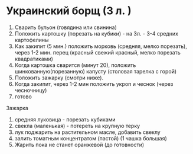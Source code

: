 Украинский борщ (3 л. )
======================

1. Сварить бульон (говядина или свинина)
2. Положить картошку (порезать на кубики) - на 3л. - 3-4 средних картофелины
3. Как закипит (5 мин.) положить морковь (средняя, мелко порезать), через 1-2 мин. перец (красный свежий красный, мелко порезать квадратиками)
4. Когда картошка сварится (минут 20), положить шинкованную(порезанную) капусту (столовая тарелка с горой)
5. Положить зажарку (смотри ниже).
6. Когда закипит, через 1-2 мин положить укроп и чеснок (через чесночницу)
7. готово

Зажарка
1. средняя луковица - порезать кубиками
2. свекла (маленькая) - потереть на крупную терку
3. лук поджарить на растительном масле, добавить свеклу
4. залить томатным концентратом (пастой) (1 чашка большая)
5. Жарить пока не станет оранжевой (до готовности)
